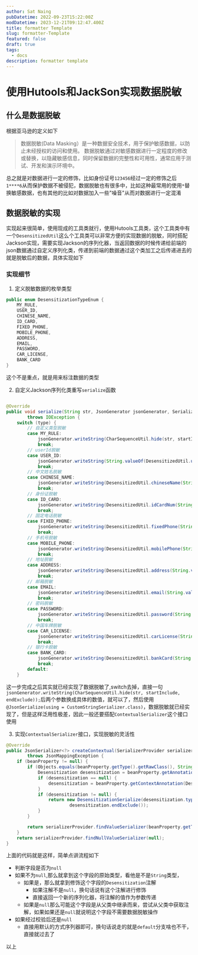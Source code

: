 ```yaml
---
author: Sat Naing
pubDatetime: 2022-09-23T15:22:00Z
modDatetime: 2023-12-21T09:12:47.400Z
title: formatter Template
slug: formatter-Template
featured: false
draft: true
tags:
  - docs
description: formatter template
---
```


# 使用Hutools和JackSon实现数据脱敏

## 什么是数据脱敏

根据亚马逊的定义如下

> 数据脱敏(Data Masking）是一种数据安全技术，用于保护敏感数据，以防止未经授权的访问和使用。 数据脱敏通过对敏感数据进行一定程度的修改或替换，以隐藏敏感信息，同时保留数据的完整性和可用性，通常应用于测试、开发和演示环境中。

总之就是对数据进行一定的修饰，比如身份证号`123456`经过一定的修饰之后`1****6`从而保护数据不被侵犯，数据脱敏也有很多中，比如这种最常用的使用`*`替换敏感数据，也有其他的比如对数据加入一些"噪音"从而对数据进行一定混淆

## 数据脱敏的实现

实现起来很简单，使用现成的工具类就行，使用Hutools工具类，这个工具类中有一个`DesensitizedUtil`这么个工具类可以非常方便的实现数据的脱敏，同时搭配Jackson实现，需要实现Jackson的序列化器，当返回数据的时候传递给前端的json数据通过自定义序列化类，传递到前端的数据通过这个类加工之后传递进去的就是脱敏后的数据，具体实现如下

### 实现细节

1. 定义脱敏数据的枚举类型

```java
public enum DesensitizationTypeEnum {
    MY_RULE,
    USER_ID,
    CHINESE_NAME,
    ID_CARD,
    FIXED_PHONE,
    MOBILE_PHONE,
    ADDRESS,
    EMAIL,
    PASSWORD,
    CAR_LICENSE,
    BANK_CARD
}
```

这个不是重点，就是用来标注数据的类型

2. 自定义Jackson序列化类重写`serialize`函数

```java

@Override
public void serialize(String str, JsonGenerator jsonGenerator, SerializerProvider serializerProvider)
        throws IOException {
    switch (type) {
        // 自定义类型脱敏
        case MY_RULE:
            jsonGenerator.writeString(CharSequenceUtil.hide(str, startInclude, endExclude));
            break;
        // userId脱敏
        case USER_ID:
            jsonGenerator.writeString(String.valueOf(DesensitizedUtil.userId()));
            break;
        // 中文姓名脱敏
        case CHINESE_NAME:
            jsonGenerator.writeString(DesensitizedUtil.chineseName(String.valueOf(str)));
            break;
        // 身份证脱敏
        case ID_CARD:
            jsonGenerator.writeString(DesensitizedUtil.idCardNum(String.valueOf(str), 1, 2));
            break;
        // 固定电话脱敏
        case FIXED_PHONE:
            jsonGenerator.writeString(DesensitizedUtil.fixedPhone(String.valueOf(str)));
            break;
        // 手机号脱敏
        case MOBILE_PHONE:
            jsonGenerator.writeString(DesensitizedUtil.mobilePhone(String.valueOf(str)));
            break;
        // 地址脱敏
        case ADDRESS:
            jsonGenerator.writeString(DesensitizedUtil.address(String.valueOf(str), 8));
            break;
        // 邮箱脱敏
        case EMAIL:
            jsonGenerator.writeString(DesensitizedUtil.email(String.valueOf(str)));
            break;
        // 密码脱敏
        case PASSWORD:
            jsonGenerator.writeString(DesensitizedUtil.password(String.valueOf(str)));
            break;
        // 中国车牌脱敏
        case CAR_LICENSE:
            jsonGenerator.writeString(DesensitizedUtil.carLicense(String.valueOf(str)));
            break;
        // 银行卡脱敏
        case BANK_CARD:
            jsonGenerator.writeString(DesensitizedUtil.bankCard(String.valueOf(str)));
            break;
        default:
    }


```

这一步完成之后其实就已经实现了数据脱敏了,switch去掉，直接一句` jsonGenerator.writeString(CharSequenceUtil.hide(str, startInclude, endExclude));`后两个参数换成具体的数值，就可以了，然后使用` @JsonSerialize(using = CustomStringSerializer.class)`，数据脱敏就已经实现了，但是这样泛用性极差，因此一般还要搭配`ContextualSerializer`这个接口使用

3. 实现`ContextualSerializer`接口，实现脱敏的灵活性

```java
@Override
public JsonSerializer<?> createContextual(SerializerProvider serializerProvider, BeanProperty beanProperty)
        throws JsonMappingException {
    if (beanProperty != null) {
        if (Objects.equals(beanProperty.getType().getRawClass(), String.class)) {
            Desensitization desensitization = beanProperty.getAnnotation(Desensitization.class);
            if (desensitization == null) {
                desensitization = beanProperty.getContextAnnotation(Desensitization.class);
            }
            if (desensitization != null) {
                return new DesensitizationSerialize(desensitization.type(), desensitization.startInclude(),
                        desensitization.endExclude());
            }
        }

        return serializerProvider.findValueSerializer(beanProperty.getType(), beanProperty);
    }
    return serializerProvider.findNullValueSerializer(null);
}
```

上面的代码就是这样，简单点讲流程如下

- 判断字段是否为`null`
- 如果不为`null`,那么就拿到这个字段的原始类型，看他是不是`String`类型，
  - 如果是，那么就拿到修饰这个字段的`Desensitization`注解
    - 如果注解不是`null`，换句话说有这个注解进行修饰
    - 直接返回一个新的序列化器，将注解的值作为参数传递
  - 如果是`null`那么可能这个字段是从父类中继承而来，尝试从父类中获取注解，如果如果还是`null`就说明这个字段不需要数据脱敏操作
- 如果经过校验后还是`null`
  - 直接用默认的方式序列器即可，换句话说走的就是`default`分支啥也不干，直接就过去了

以上
